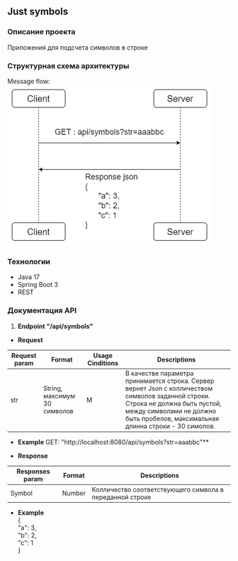 ## **Just symbols**  
### **Описание проекта**  
Приложения для подсчета символов в строке
### **Структурная схема архитектуры** 
Message flow:
![Structure schema](/images/schema.png)
### **Технологии**
+ Java 17
+ Spring Boot 3
+ REST
### **Документация API**
1) **Endpoint "/api/symbols"**

- **Request**

| Request param | Format                       | Usage Cinditions | Descriptions                               |
| ------------- | ---------------------------  | ---------------- | ----------------                           |
| str           | String, максимум 30 символов |         M        | В качестве параметра принимается строка. Сервер вернет Json с колличеством символов заданной строки. Строка не должна быть пустой, между символами не должно быть пробелов, максимальная длинна строки - 30 симолов. |

- **Example**
GET: "http://localhost:8080/api/symbols?str=aaabbc"**

- **Response**

| Responses param | Format     | Descriptions                               |
| --------------- | ---------  | ----------------                           |
| Symbol          | Number     | Колличество соответствующего символа в переданной строке |

- **Example**  
{  
      "a": 3,  
      "b": 2,  
      "c": 1  
}
